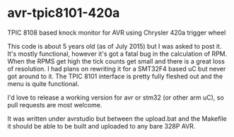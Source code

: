 # avr-tpic8101-420a
TPIC 8108 based knock monitor for AVR using Chrysler 420a trigger wheel

This code is about 5 years old (as of July 2015) but I was asked to post it.
It's mostly functional, however it's got a fatal bug in the calculation of RPM.  When the RPMS get high
the tick counts get small and there is a great loss of resolution.  I had plans on rewriting it for a SMT32F4 based uC
but never got around to it.  The TPIC 8101 interface is pretty fully fleshed out and the menu is quite functional.

I'd love to release a working version for avr or stm32 (or other arm uC), so pull requests are most welcome.

It was written under avrstudio but between the upload.bat and the Makefile it should be able to be built and uploaded
to any bare 328P AVR.
